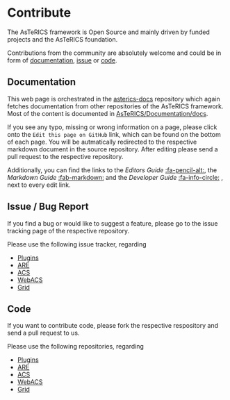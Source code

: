 # Contribute

The AsTeRICS framework is Open Source and mainly driven by funded projects and the AsTeRICS foundation.

Contributions from the community are absolutely welcome and could be in form of [documentation](#documentation), [issue](#issue-bug-report) or [code](#code).

## Documentation

This web page is orchestrated in the [asterics-docs](https://github.com/asterics/asterics-docs) repository which again fetches documentation from other repositories of the AsTeRICS framework. Most of the content is documented in [AsTeRICS/Documentation/docs](https://github.com/asterics/AsTeRICS/tree/pre-3.1/Documentation/docs).

If you see any typo, missing or wrong information on a page, please click onto the `Edit this page on GitHub` link, which can be found on the bottom of each page.
You will be autmatically redirected to the respective markdown document in the source repository.
After editing please send a pull request to the respective repository.

Additionally, you can find the links to the _Editors Guide_ [:fa-pencil-alt:](/guide/editor.html), the _Markdown Guide_ [:fab-markdown:](/guide/markdown.html) and the _Developer Guide_ [:fa-info-circle:](/guide/docs.html) , next to every edit link.

## Issue / Bug Report

If you find a bug or would like to suggest a feature, please go to the issue tracking page of the respective repository.

Please use the following issue tracker, regarding

- [Plugins](https://github.com/asterics/AsTeRICS/issues)
- [ARE](https://github.com/asterics/AsTeRICS/issues)
- [ACS](https://github.com/asterics/AsTeRICS/issues)
- [WebACS](https://github.com/asterics/WebACS/issues)
- [Grid](https://github.com/asterics/AsTeRICS-Grid/issues)

## Code

If you want to contribute code, please fork the respective respository and send a pull request to us.

Please use the following repositories, regarding

- [Plugins](https://github.com/asterics/AsTeRICS/)
- [ARE](https://github.com/asterics/AsTeRICS/)
- [ACS](https://github.com/asterics/AsTeRICS/)
- [WebACS](https://github.com/asterics/WebACS/)
- [Grid](https://github.com/asterics/AsTeRICS-Grid/)
